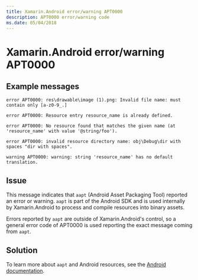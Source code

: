 ```yaml
---
title: Xamarin.Android error/warning APT0000
description: APT0000 error/warning code
ms.date: 05/04/2018
---
```

# Xamarin.Android error/warning APT0000

## Example messages

```
error APT0000: res\drawable\image (1).png: Invalid file name: must contain only [a-z0-9_.]
```

```
error APT0000: Resource entry resource_name is already defined.
```

```
error APT0000: No resource found that matches the given name (at 'resource_name' with value '@string/foo').
```

```
error APT0000: invalid resource directory name: obj\Debug\dir with spaces "dir with spaces".
```

```
warning APT0000: warning: string 'resource_name' has no default translation.
```

## Issue

This message indicates that `aapt` (Android Asset Packaging Tool) reported an error or warning. `aapt` is part of the Android SDK and is used internally by Xamarin.Android to process and compile resources into binary assets.

Errors reported by `aapt` are outside of Xamarin.Android's control, so a general error code of APT0000 is used reporting the exact message coming from `aapt`.

## Solution

To learn more about `aapt` and Android resources, see the [Android documentation](https://developer.android.com/guide/topics/resources/accessing-resources.html).
